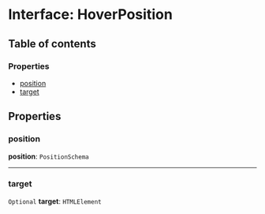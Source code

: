 # Interface: HoverPosition

## Table of contents

### Properties

* [position](/en/auto-docs/free-layout-core/interfaces/HoverPosition.md#position)
* [target](/en/auto-docs/free-layout-core/interfaces/HoverPosition.md#target)

## Properties

### position

**position**: `PositionSchema`

***

### target

`Optional` **target**: `HTMLElement`
